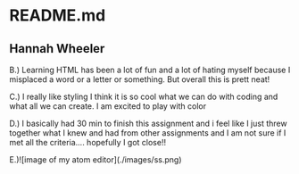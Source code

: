 # README.md
## Hannah Wheeler

B.) Learning HTML has been a lot of fun and a lot of hating myself because I misplaced a word or a letter or something. But overall this is prett neat!

C.) I really like styling I think it is so cool what we can do with coding and what all we can create. I am excited to play with color

D.) I basically had 30 min to finish this assignment and i feel like I just threw together what I knew and had from other assignments and I am not sure if I met all the criteria.... hopefully I got close!!

<p>E.)![image of my atom editor](./images/ss.png) </p>
